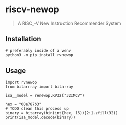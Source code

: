 # riscv-newop
> A RISC_-V New Instruction Recommender System

## Installation
```commandline
# preferably inside of a venv
python3 -m pip install rvnewop
```

## Usage
```commandline
import rvnewop
from bitarrray import bitarray

isa__model = renewop.RV32("32IMCV")

hex = "00e787b3"
# TODO clean this process up
binary = bitarray(bin(int(hex, 16))[2:].zfill(32))
print(isa_model.decode(binary))

```
